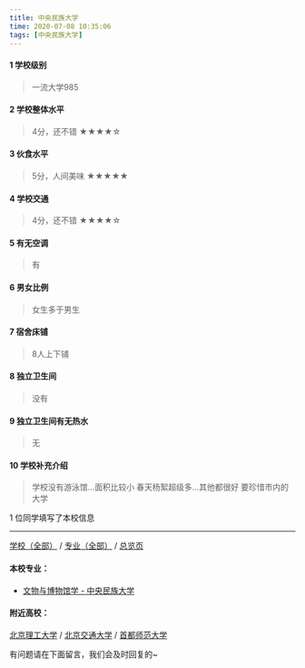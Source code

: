```yaml
---
title: 中央民族大学
time: 2020-07-08 10:35:06
tags: [中央民族大学]
---
```

#### 1 学校级别
> 一流大学985


#### 2 学校整体水平
> 4分，还不错
★★★★☆


#### 3 伙食水平
>  5分，人间美味
★★★★★


#### 4 学校交通
> 4分，还不错
★★★★☆


#### 5 有无空调
> 有


#### 6 男女比例
> 女生多于男生


#### 7 宿舍床铺
> 8人上下铺
 

#### 8 独立卫生间
> 没有


#### 9 独立卫生间有无热水
> 无


#### 10 学校补充介绍
> 学校没有游泳馆…面积比较小 春天杨絮超级多…其他都很好 要珍惜市内的大学

1 位同学填写了本校信息
***
[学校（全部）](https://univgo.github.io/2020/07/09/学校汇总页) / [专业（全部）](https://univgo.github.io/2020/07/09/专业汇总页) / [总览页](https://univgo.github.io/2020/07/09/总览)
#### 本校专业：
- [文物与博物馆学 - 中央民族大学](https://univgo.github.io/2020/07/08/文物与博物馆学%20-%20中央民族大学)

#### 附近高校：
[北京理工大学](https://univgo.github.io/2020/07/08/北京理工大学) / [北京交通大学](https://univgo.github.io/2020/07/08/北京交通大学) / [首都师范大学](https://univgo.github.io/2020/07/08/首都师范大学)


有问题请在下面留言，我们会及时回复的~
